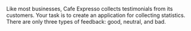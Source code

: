  Like most businesses, Cafe Expresso collects testimonials from its customers. Your task is to create an application for collecting statistics. There are only three types of feedback: good, neutral, and bad.
